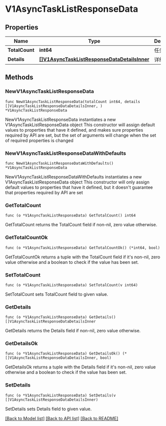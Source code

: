 # V1AsyncTaskListResponseData

## Properties

Name | Type | Description | Notes
------------ | ------------- | ------------- | -------------
**TotalCount** | **int64** | 任务总数 | 
**Details** | [**[]V1AsyncTaskListResponseDataDetailsInner**](V1AsyncTaskListResponseDataDetailsInner.md) | 详细 | 

## Methods

### NewV1AsyncTaskListResponseData

`func NewV1AsyncTaskListResponseData(totalCount int64, details []V1AsyncTaskListResponseDataDetailsInner, ) *V1AsyncTaskListResponseData`

NewV1AsyncTaskListResponseData instantiates a new V1AsyncTaskListResponseData object
This constructor will assign default values to properties that have it defined,
and makes sure properties required by API are set, but the set of arguments
will change when the set of required properties is changed

### NewV1AsyncTaskListResponseDataWithDefaults

`func NewV1AsyncTaskListResponseDataWithDefaults() *V1AsyncTaskListResponseData`

NewV1AsyncTaskListResponseDataWithDefaults instantiates a new V1AsyncTaskListResponseData object
This constructor will only assign default values to properties that have it defined,
but it doesn't guarantee that properties required by API are set

### GetTotalCount

`func (o *V1AsyncTaskListResponseData) GetTotalCount() int64`

GetTotalCount returns the TotalCount field if non-nil, zero value otherwise.

### GetTotalCountOk

`func (o *V1AsyncTaskListResponseData) GetTotalCountOk() (*int64, bool)`

GetTotalCountOk returns a tuple with the TotalCount field if it's non-nil, zero value otherwise
and a boolean to check if the value has been set.

### SetTotalCount

`func (o *V1AsyncTaskListResponseData) SetTotalCount(v int64)`

SetTotalCount sets TotalCount field to given value.


### GetDetails

`func (o *V1AsyncTaskListResponseData) GetDetails() []V1AsyncTaskListResponseDataDetailsInner`

GetDetails returns the Details field if non-nil, zero value otherwise.

### GetDetailsOk

`func (o *V1AsyncTaskListResponseData) GetDetailsOk() (*[]V1AsyncTaskListResponseDataDetailsInner, bool)`

GetDetailsOk returns a tuple with the Details field if it's non-nil, zero value otherwise
and a boolean to check if the value has been set.

### SetDetails

`func (o *V1AsyncTaskListResponseData) SetDetails(v []V1AsyncTaskListResponseDataDetailsInner)`

SetDetails sets Details field to given value.



[[Back to Model list]](../README.md#documentation-for-models) [[Back to API list]](../README.md#documentation-for-api-endpoints) [[Back to README]](../README.md)


